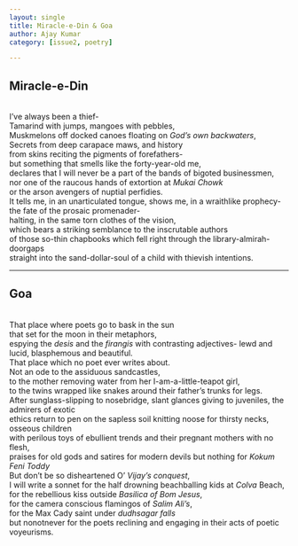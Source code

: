 ```yaml
---
layout: single
title: Miracle-e-Din & Goa
author: Ajay Kumar
category: [issue2, poetry]

---
```


## Miracle-e-Din

<br>I’ve always been a thief-
<br>Tamarind with jumps, mangoes with pebbles,
<br>Muskmelons off docked canoes floating on _God’s own backwaters_,
<br>Secrets from deep carapace maws, and history
<br>from skins reciting the pigments of forefathers-
<br>but something that smells like the forty-year-old me,
<br>declares that I will never be a part of the bands of bigoted businessmen,
<br>nor one of the raucous hands of extortion at _Mukai Chowk_
<br>or the arson avengers of nuptial perfidies.
<br>It tells me, in an unarticulated tongue, shows me, in a wraithlike prophecy-
<br>the fate of the prosaic promenader- 
<br>halting, in the same torn clothes of the vision,
<br>which bears a striking semblance to the inscrutable authors
<br>of those so-thin chapbooks which fell right through the library-almirah-doorgaps
<br>straight into the sand-dollar-soul of a child with thievish intentions.


<hr>

## Goa

<br>That place where poets go to bask in the sun
<br>that set for the moon in their metaphors,
<br>espying the _desis_ and the _firangis_ with contrasting adjectives- lewd and lucid, blasphemous and beautiful.
<br>That place which no poet ever writes about.
<br>Not an ode to the assiduous sandcastles,
<br>to the mother removing water from her I-am-a-little-teapot girl,
<br>to the twins wrapped like snakes around their father’s trunks for legs.
<br>After sunglass-slipping to nosebridge, slant glances giving to juveniles, the admirers of exotic
<br>ethics return to pen on the sapless soil knitting noose for thirsty necks, osseous children
<br>with perilous toys of ebullient trends and their pregnant mothers with no flesh,
<br>praises for old gods and satires for modern devils but nothing for _Kokum Feni Toddy_
<br>But don’t be so disheartened O’ _Vijay’s conquest_,
<br>I will write a sonnet for the half drowning beachballing kids at _Colva_ Beach,
<br>for the rebellious kiss outside _Basilica of Bom Jesus_,
<br>for the camera conscious flamingos of _Salim Ali’s_,
<br>for the Max Cady saint under _dudhsagar falls_
<br>but nonotnever for the poets reclining and engaging in their acts of poetic voyeurisms.


